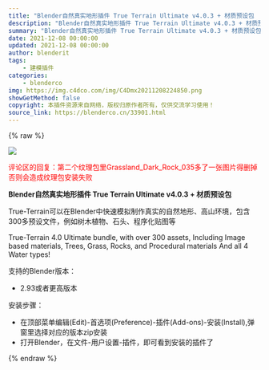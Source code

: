 ```yaml
---
title: "Blender自然真实地形插件 True Terrain Ultimate v4.0.3 + 材质预设包  已修复下载"
description: "Blender自然真实地形插件 True Terrain Ultimate v4.0.3 + 材质预设包  已修复下载"
summary: "Blender自然真实地形插件 True Terrain Ultimate v4.0.3 + 材质预设包  已修复下载"
date: 2021-12-08 00:00:00
updated: 2021-12-08 00:00:00
author: blenderit
tags: 
    - 建模插件
categories:
    - blenderco
img: https://img.c4dco.com/img/C4Dmx20211208224850.png
showGetMethod: false
copyright: 本插件资源来自网络，版权归原作者所有，仅供交流学习使用！
source_link: https://blenderco.cn/33901.html
---
```


{% raw %}
<p><img class="aligncenter" src="https://img.c4dco.com/img/C4Dmx20211208224850.png"></p><p><span style="color: #ff0000;">评论区的回复：第二个纹理包里Grassland_Dark_Rock_035多了一张图片得删掉 否则会造成纹理包安装失败</span></p><p><strong>Blender自然真实地形插件 True Terrain Ultimate v4.0.3 + 材质预设包</strong></p><p>True-Terrain可以在Blender中快速模拟制作真实的自然地形、高山环境，包含300多预设文件，例如树木植物、石头、程序化贴图等</p><p>True-Terrain 4.0 Ultimate bundle, with over 300 assets, Including Image based materials, Trees, Grass, Rocks, and Procedural materials And all 4 Water types!</p><p>支持的Blender版本：</p><ul>
<li>2.93或者更高版本</li>
</ul><p>安装步骤：</p><ul>
<li>在顶部菜单编辑(Edit)-首选项(Preference)-插件(Add-ons)-安装(Install),弹窗里选择对应的版本zip安装</li>
<li>打开Blender，在文件-用户设置-插件，即可看到安装的插件了</li>
</ul>
<div style="display: none">blenderco</div>
{% endraw %}